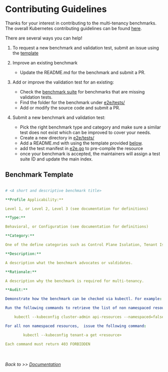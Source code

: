 # Contributing Guidelines

Thanks for your interest in contributing to the multi-tenancy benchmarks. The overall Kubernetes contributing guidelines can be found [here](../../CONTRIBUTING.md).

There are several ways you can help! 

1. To request a new benchmark and validation test, submit an issue using the [template](../.github/ISSUE_TEMPLATE/new-benchmark-test.md)

2. Improve an existing benchmark
     - Update the README.md for the benchmark and submit a PR.

3. Add or improve the validation test for an existing:
     - Check the [benchmark suite](../README.md##benchmarks) for benchmarks that are missing validation tests. 
     - Find the folder for the benchmark under  [e2e/tests/](../e2e/tests)
     - Add or modify the source code and submit a PR.

4. Submit a new benchmark and validation test:
    - Pick the right benchmark type and category and make sure a similar test does not exist which can be improved to cover your needs.
    - Create a new directory in [e2e/tests/](../e2e/tests)
    - Add a README.md with using the template provided [below](#benchmark-template).
    - add the test manifest in [e2e.go](../e2e/tests/e2e.go#L12) to pre-compile the resource
    - once your benchmark is accepted, the maintainers will assign a test suite ID and update the main index.
    
   
## Benchmark Template

````yaml

# <A short and descriptive benchmark title>

**Profile Applicability:**

Level 1, or Level 2, Level 3 (see documentation for definitions)

**Type:**

Behavioral, or Configuration (see documentation for definitions)

**Category:**

One of the define categories such as Control Plane Isolation, Tenant Isolation, Network Isolation, etc. See documentation for the complete list.

**Description:**

A description what the benchmark advocates or valdidates.

**Rationale:**

A description why the benchmark is required for multi-tenancy.

**Audit:**

Demonstrate how the benchmark can be checked via kubectl. For example:

Run the following commands to retrieve the list of non namespaced resources:

  	kubectl --kubeconfig cluster-admin api-resources --namespaced=false

For all non namespaced resources,  issue the following command:

        kubectl --kubeconfig tenant-a get <resource>

Each command must return 403 FORBIDDEN

````


<br/><br/>
*Back to >> [Documentation](../README.md)*
